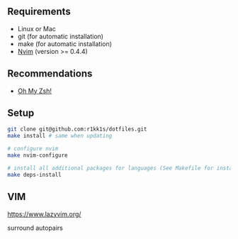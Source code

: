 ## Requirements

* Linux or Mac
* git (for automatic installation)
* make (for automatic installation)
* [Nvim](https://github.com/neovim/neovim/wiki/Installing-Neovim) (version >= 0.4.4)

## Recommendations

* [Oh My Zsh!](https://github.com/ohmyzsh/ohmyzsh)

## Setup

```sh
git clone git@github.com:r1kk1s/dotfiles.git
make install # same when updating

# configure nvim
make nvim-configure

# install all additional packages for languages (See Makefile for install packages for some language)
make deps-install
```

## VIM

https://www.lazyvim.org/

surround
autopairs

